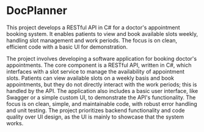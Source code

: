 # DocPlanner
This project develops a RESTful API in C# for a doctor's appointment booking system. It enables patients to view and book available slots weekly, handling slot management and work periods. The focus is on clean, efficient code with a basic UI for demonstration.

The project involves developing a software application for booking doctor's appointments. 
The core component is a RESTful API, written in C#, which interfaces with a slot service to manage the availability of appointment slots. 
Patients can view available slots on a weekly basis and book appointments, but they do not directly interact with the work periods; this is handled by the API. 
The application also includes a basic user interface, like Swagger or a simple custom UI, to demonstrate the API's functionality. 
The focus is on clean, simple, and maintainable code, with robust error handling and unit testing. 
The project prioritizes backend functionality and code quality over UI design, as the UI is mainly to showcase that the system works.
